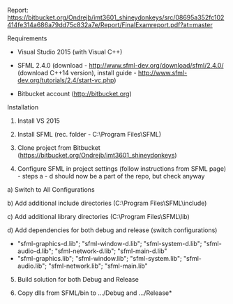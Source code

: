 Report: https://bitbucket.org/Ondrejb/imt3601_shineydonkeys/src/08695a352fc102414fe314a686a79dd75c832a7e/Report/FinalExamreport.pdf?at=master

Requirements

* Visual Studio 2015 (with Visual C++)

* SFML 2.4.0 (download - http://www.sfml-dev.org/download/sfml/2.4.0/ (download C++14 version), install guide - http://www.sfml-dev.org/tutorials/2.4/start-vc.php)

* Bitbucket account (http://bitbucket.org)



Installation

1) Install VS 2015

2) Install SFML (rec. folder - C:\Program Files\SFML)

3) Clone project from Bitbucket (https://bitbucket.org/Ondrejb/imt3601_shineydonkeys) 
 
4) Configure SFML in project settings (follow instructions from SFML page) - steps a - d should now be a part of the repo, but check anyway

a) Switch to All Configurations

b) Add additional include directories (C:\Program Files\SFML\include)
 
c) Add additional library directories (C:\Program Files\SFML\lib)

d) Add dependencies for both debug and release (switch configurations)

  * "sfml-graphics-d.lib"; "sfml-window-d.lib"; "sfml-system-d.lib"; "sfml-audio-d.lib"; "sfml-network-d.lib"; "sfml-main-d.lib"
  * "sfml-graphics.lib"; "sfml-window.lib"; "sfml-system.lib"; "sfml-audio.lib"; "sfml-network.lib"; "sfml-main.lib"

5) Build solution for both Debug and Release

6) Copy dlls from SFML/bin to .../Debug and .../Release*